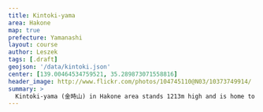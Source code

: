```yaml
---
title: Kintoki-yama
area: Hakone
map: true
prefecture: Yamanashi
layout: course
author: Leszek
tags: [.draft]
geojson: '/data/kintoki.json'
center: [139.00464534759521, 35.289873071558816]
header_image: http://www.flickr.com/photos/104745110@N03/10373749914/
summary: >
  Kintoki-yama (金時山) in Hakone area stands 1213m high and is home to the legendary Kintaro, a mascot of the area, represented as a baby with an axe, often in the presence of a bear. Kintoki doesn't require superhuman strength, but it's quite a climb with a splendid view on top.
---
```


